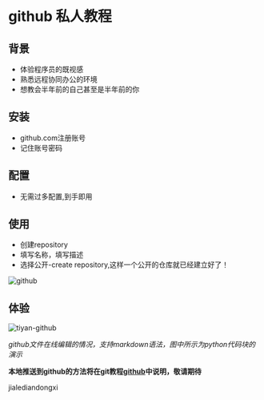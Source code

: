 # github 私人教程

## 背景
- 体验程序员的既视感
- 熟悉远程协同办公的环境
- 想教会半年前的自己甚至是半年前的你

## 安装
- github.com注册账号
- 记住账号密码

## 配置
- 无需过多配置,到手即用


## 使用
- 创建repository
- 填写名称，填写描述
- 选择公开-create repository,这样一个公开的仓库就已经建立好了！


![github](http://7xnnij.com1.z0.glb.clouddn.com/shiyong.jpg)


## 体验

![tiyan-github](http://7xnnij.com1.z0.glb.clouddn.com/tiyan-github.jpg)

*github文件在线编辑的情况，支持markdown语法，图中所示为python代码块的演示*

**本地推送到github的方法将在git教程[github]()中说明，敬请期待**

jialediandongxi